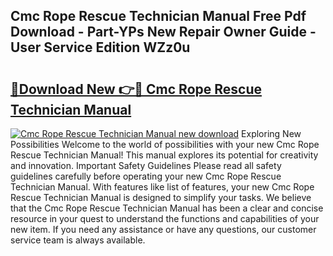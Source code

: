 ## Cmc Rope Rescue Technician Manual Free Pdf Download - Part-YPs New Repair Owner Guide - User Service Edition WZz0u

# <h2><a href="http://bc43542.oget.top/?id=Cmc+Rope+Rescue+Technician+Manual">🔗Download New 👉🔴 Cmc Rope Rescue Technician Manual</a></h2>

[![Cmc Rope Rescue Technician Manual new download](https://i.imgur.com/5g1atiW.png)](http://bc43542.oget.top/?id=Cmc+Rope+Rescue+Technician+Manual)
Exploring New Possibilities Welcome to the world of possibilities with your new Cmc Rope Rescue Technician Manual! This manual explores its potential for creativity and innovation. Important Safety Guidelines Please read all safety guidelines carefully before operating your new Cmc Rope Rescue Technician Manual. With features like list of features, your new Cmc Rope Rescue Technician Manual is designed to simplify your tasks. We believe that the Cmc Rope Rescue Technician Manual has been a clear and concise resource in your quest to understand the functions and capabilities of your new item. If you need any assistance or have any questions, our customer service team is always available.
